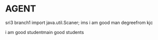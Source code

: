 # AGENT
sri3
 branch1
import java.util.Scaner;
ims
i am good man
degreefrom kjc


 i am good studentmain
 good students


        
